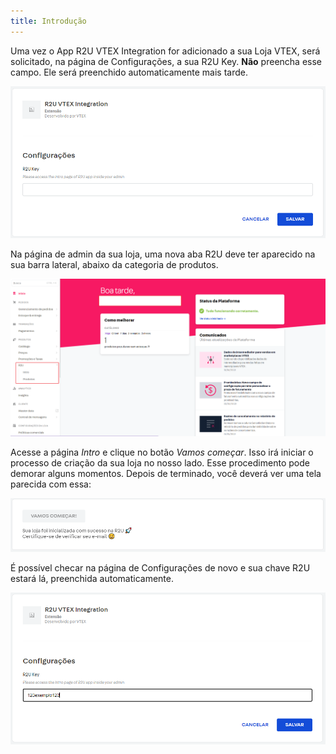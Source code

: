 ```yaml
---
title: Introdução
---
```


Uma vez o App R2U VTEX Integration for adicionado a sua Loja VTEX, será solicitado, na página de Configurações, a sua R2U Key. **Não** preencha esse campo. Ele será preenchido automaticamente mais tarde.

![](./assets/settings.png 'Configurações')

Na página de admin da sua loja, uma nova aba R2U deve ter aparecido na sua barra lateral, abaixo da categoria de produtos.

![](./assets/sidebar.png 'Barra lateral')

Acesse a página _Intro_ e clique no botão _Vamos começar_. Isso irá iniciar o processo de criação da sua loja no nosso lado. Esse procedimento pode demorar alguns momentos. Depois de terminado, você deverá ver uma tela parecida com essa:

![](./assets/success.png 'Sucesso')

É possível checar na página de Configurações de novo e sua chave R2U estará lá, preenchida automaticamente. 

![](./assets/r2u-key.png 'R2U Key')